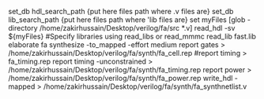set_db hdl_search_path {put here files path where .v files are} 
set_db lib_search_path {put here files path where 'lib files are}
set myFiles [glob -directory /home/zakirhussain/Desktop/verilog/fa/src *.v]
read_hdl -sv ${myFiles}
#Specify libraries using read_libs or read_mmmc
read_lib fast.lib
elaborate fa
synthesize -to_mapped -effort medium
report gates  > /home/zakirhussain/Desktop/verilog/fa/synth/fa_cell.rep
#report timing > fa_timing.rep
report timing -unconstrained > /home/zakirhussain/Desktop/verilog/fa/synth/fa_timing.rep
report power  > /home/zakirhussain/Desktop/verilog/fa/synth/fa_power.rep
write_hdl -mapped >  /home/zakirhussain/Desktop/verilog/fa/synth/fa_synthnetlist.v
